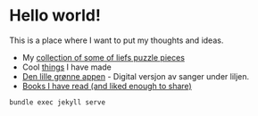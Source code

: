 # Hello world!

This is a place where I want to put my thoughts and ideas.

- My [collection of some of liefs puzzle pieces](manual/index.md)
- Cool [things](things/index.md) I have made
- [Den lille grønne appen](dlga/index.html) - Digital versjon av sanger under liljen.
- [Books I have read (and liked enough to share)](books/index.html)

`bundle exec jekyll serve`
